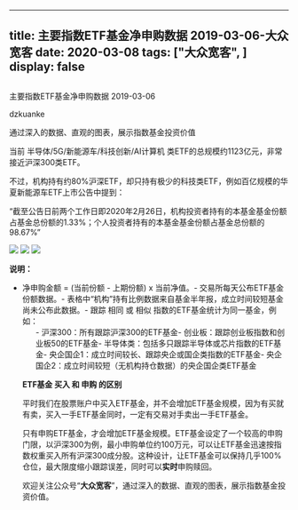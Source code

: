 
---
title:   主要指数ETF基金净申购数据 2019-03-06-大众宽客
date: 2020-03-08
tags: ["大众宽客", ]
display: false
---


## 



主要指数ETF基金净申购数据 2019-03-06




dzkuanke




通过深入的数据、直观的图表，展示指数基金投资价值


当前 半导体/5G/新能源车/科技创新/AI计算机&nbsp;类ETF的总规模约1123亿元，非常接近沪深300类ETF。



不过，机构持有约80%沪深ETF，却只持有极少的科技类ETF，例如百亿规模的华夏新能源车ETF上市公告中提到：



“截至公告日前两个工作日即2020年2月26日，机构投资者持有的本基金基金份额占基金总份额的1.33%；个人投资者持有的本基金基金份额占基金总份额的98.67%”



<img class="rich_pages js_insertlocalimg" data-ratio="1.1455301455301454" data-s="300,640" src="https://mmbiz.qpic.cn/mmbiz_png/PKw3FQPmhIiaU1bAajpPkhDHplpz1LwuJIQz291jTUWyz0ic6TyAFKQS4ibB1zAKYWdUuMwcLhLSln8z38L3TgCoQ/640?wx_fmt=png" data-type="png" data-w="962" style=""/>

<img class="rich_pages js_insertlocalimg" data-ratio="1.1883116883116882" data-s="300,640" src="https://mmbiz.qpic.cn/mmbiz_png/PKw3FQPmhIiaU1bAajpPkhDHplpz1LwuJ9k9poGELgzNXMwiazqn72hgSEz2ia28fjTD1tYlxibYibgrRKCxBjweZ9g/640?wx_fmt=png" data-type="png" data-w="924" style=""/>

<img class="rich_pages js_insertlocalimg" data-ratio="1.1926406926406927" data-s="300,640" src="https://mmbiz.qpic.cn/mmbiz_png/PKw3FQPmhIiaU1bAajpPkhDHplpz1LwuJic54I7HNPOhG2aibQ2tQ0oTDlEVRa7M4cZmADvt6PXtZbTfGlyR2YuSw/640?wx_fmt=png" data-type="png" data-w="924" style=""/>



**说明：**
- 净申购金额 = (当前份额 - 上期份额) x 当前净值。- 交易所每天公布ETF基金份额数据。- 表格中“机构”持有比例数据来自基金半年报，成立时间较短基金尚未公布此数据。- 跟踪 相同 或 相似 指数的ETF基金统计为同一基金，例如：<ul class="list-paddingleft-2" style="list-style-type: square;">- 沪深300：所有跟踪沪深300的ETF基金- 创业板：跟踪创业板指数和创业板50的ETF基金- 半导体类：包括多只跟踪半导体或芯片指数的ETF基金- 央企国企1：成立时间较长、跟踪央企或国企类指数的ETF基金- 央企国企2：成立时间较短（无机构持仓数据）的央企国企类ETF基金




**ETF基金 买入 和 申购 的区别**



平时我们在股票账户中买入ETF基金，并不会增加ETF基金规模，因为有买就有卖，买入一手ETF基金同时，一定有交易对手卖出一手ETF基金。



只有申购ETF基金，才会增加ETF基金规模。ETF基金设定了一个较高的申购门限，以沪深300为例，最小申购单位约100万元，可以让ETF基金迅速按指数权重买入所有沪深300成分股。这种设计，让ETF基金可以保持几乎100%仓位，最大限度缩小跟踪误差，同时可以**实时**申购赎回。





欢迎关注公众号“**大众宽客**”，通过深入的数据、直观的图表，展示指数基金投资价值。








